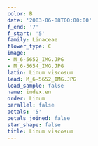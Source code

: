 ```yaml
---
color: B
date: '2003-06-08T00:00:00'
f_end: '7'
f_start: '5'
family: Linaceae
flower_type: C
image:
- M_6-5652_IMG.JPG
- M_6-5654_IMG.JPG
latin: Linum viscosum
lead: M_6-5652_IMG.JPG
lead_sample: false
name: index.en
order: Linum
parallel: false
petals: '5'
petals_joined: false
star_shape: false
title: Linum viscosum
---
```

